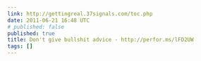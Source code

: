 ```yaml
---
link: http://gettingreal.37signals.com/toc.php
date: 2011-06-21 16:48 UTC
# published: false
published: true
title: Don't give bullshit advice - http://perfor.ms/lFD2UW
tags: []
---
```



